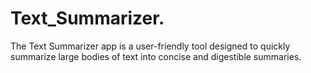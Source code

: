 # Text_Summarizer.
The Text Summarizer app is a user-friendly tool designed to quickly summarize large bodies of text into concise and digestible summaries.
